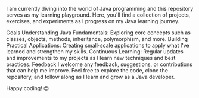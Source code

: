 
I am currently diving into the world of Java programming and this repository serves as my learning playground. Here, you'll find a collection of projects, exercises, and experiments as I progress on my Java learning journey.

Goals Understanding Java Fundamentals: Exploring core concepts such as classes, objects, methods, inheritance, polymorphism, and more. Building Practical Applications: Creating small-scale applications to apply what I've learned and strengthen my skills. Continuous Learning: Regular updates and improvements to my projects as I learn new techniques and best practices. Feedback I welcome any feedback, suggestions, or contributions that can help me improve. Feel free to explore the code, clone the repository, and follow along as I learn and grow as a Java developer.

Happy coding! 😊
